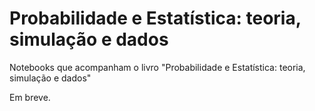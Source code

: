 # Probabilidade e Estatística: teoria, simulação e dados

Notebooks que acompanham o livro "Probabilidade e Estatística: teoria, simulação e dados"

Em breve.
